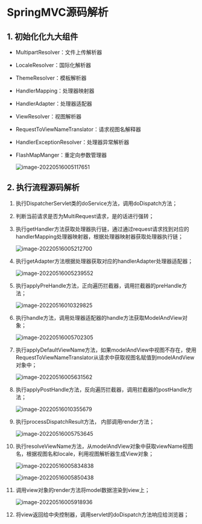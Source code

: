 # SpringMVC源码解析

## 1. 初始化化九大组件

- MultipartResolver：文件上传解析器

- LocaleResolver：国际化解析器

- ThemeResolver：模板解析器

- HandlerMapping：处理器映射器

- HandlerAdapter：处理器适配器

- ViewResolver：视图解析器

- RequestToViewNameTranslator：请求视图名解释器

- HandlerExceptionResolver：处理器异常解析器

- FlashMapManger：重定向参数管理器

  ![image-20220516005117651](https://raw.staticdn.net/coderSpw/notes/master/note_img/image-20220516005117651.png)

## 2. 执行流程源码解析

1. 执行DispatcherServlet类的doService方法，调用doDispatch方法；

2. 判断当前请求是否为MultiRequest请求，是的话进行强转；

3. 执行getHandler方法获取处理器执行链，通过通过request请求找到对应的handlerMapping处理器映射器，根据处理器映射器获取处理器执行链；

   ![image-20220516005212700](https://raw.staticdn.net/coderSpw/notes/master/note_img/image-20220516005212700.png)

4. 执行getAdapter方法根据处理器获取对应的handlerAdapter处理器适配器；

   ![image-20220516005239552](https://raw.staticdn.net/coderSpw/notes/master/note_img/image-20220516005239552.png)

5. 执行applyPreHandle方法，正向遍历拦截器，调用拦截器的preHandle方法；

   ![image-20220516010329825](https://raw.staticdn.net/coderSpw/notes/master/note_img/image-20220516010329825.png)

6. 执行handle方法，调用处理器适配器的handle方法获取ModelAndView对象；

   ![image-20220516005702305](https://raw.staticdn.net/coderSpw/notes/master/note_img/image-20220516005702305.png)

7. 执行applyDefaultViewName方法，如果modelAndView中视图不存在，使用RequestToViewNameTranslator从请求中获取视图名赋值到modelAndView对象中；

   ![image-20220516005631562](https://raw.staticdn.net/coderSpw/notes/master/note_img/image-20220516005631562.png)

8. 执行applyPostHandle方法，反向遍历拦截器，调用拦截器的postHandle方法；

   ![image-20220516010355679](https://raw.staticdn.net/coderSpw/notes/master/note_img/image-20220516010355679.png)

9. 执行processDispatchResult方法， 内部调用render方法；

   ![image-20220516005753645](https://raw.staticdn.net/coderSpw/notes/master/note_img/image-20220516005753645.png)

10. 执行resolveViewName方法，从modelAndView对象中获取viewName视图名，根据视图名和locale，利用视图解析器生成View对象；

    ![image-20220516005834838](https://raw.staticdn.net/coderSpw/notes/master/note_img/image-20220516005834838.png)

    ![image-20220516005850438](https://raw.staticdn.net/coderSpw/notes/master/note_img/image-20220516005850438.png)

11. 调用view对象的render方法将model数据渲染到view上；

    ![image-20220516005918936](https://raw.staticdn.net/coderSpw/notes/master/note_img/image-20220516005918936.png)

12. 将view返回给中央控制器，调用servlet的doDispatch方法响应给浏览器；
